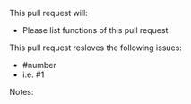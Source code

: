 This pull request will:
- Please list functions of this pull request


This pull request resloves the following issues:
- #number
- i.e. #1

Notes:
